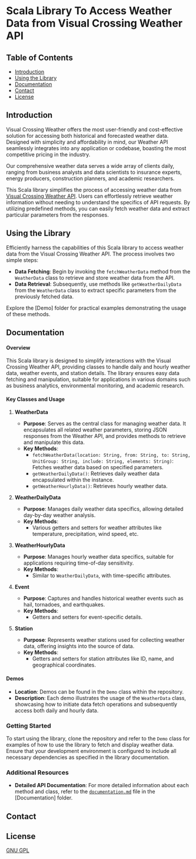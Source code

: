 # Scala Library To Access Weather Data from Visual Crossing Weather API

## Table of Contents
* [Introduction](#introduction)
* [Using the Library](#using-the-library)
* [Documentation](#documentation)
* [Contact](#contact)
* [License](#license)

## Introduction
Visual Crossing Weather offers the most user-friendly and cost-effective solution for accessing both historical and forecasted weather data. Designed with simplicity and affordability in mind, our Weather API seamlessly integrates into any application or codebase, boasting the most competitive pricing in the industry.

Our comprehensive weather data serves a wide array of clients daily, ranging from business analysts and data scientists to insurance experts, energy producers, construction planners, and academic researchers.

This Scala library simplifies the process of accessing weather data from [Visual Crossing Weather API](https://www.visualcrossing.com/weather-api). Users can effortlessly retrieve weather information without needing to understand the specifics of API requests. By utilizing predefined methods, you can easily fetch weather data and extract particular parameters from the responses.

## Using the Library
Efficiently harness the capabilities of this Scala library to access weather data from the Visual Crossing Weather API. The process involves two simple steps:
* **Data Fetching**: Begin by invoking the `fetchWeatherData` method from the `WeatherData` class to retrieve and store weather data from the API.
* **Data Retrieval**: Subsequently, use methods like `getWeatherDailyData` from the `WeatherData` class to extract specific parameters from the previously fetched data.

Explore the [Demo] folder for practical examples demonstrating the usage of these methods.

## Documentation
#### Overview
This Scala library is designed to simplify interactions with the Visual Crossing Weather API, providing classes to handle daily and hourly weather data, weather events, and station details. The library ensures easy data fetching and manipulation, suitable for applications in various domains such as business analytics, environmental monitoring, and academic research.

#### Key Classes and Usage

1. **WeatherData**
   - **Purpose**: Serves as the central class for managing weather data. It encapsulates all related weather parameters, storing JSON responses from the Weather API, and provides methods to retrieve and manipulate this data.
   - **Key Methods**:
     - `fetchWeatherData(location: String, from: String, to: String, UnitGroup: String, include: String, elements: String)`: Fetches weather data based on specified parameters.
     - `getWeatherDailyData()`: Retrieves daily weather data encapsulated within the instance.
     - `getWeatherHourlyData()`: Retrieves hourly weather data.

2. **WeatherDailyData**
   - **Purpose**: Manages daily weather data specifics, allowing detailed day-by-day weather analysis.
   - **Key Methods**:
     - Various getters and setters for weather attributes like temperature, precipitation, wind speed, etc.

3. **WeatherHourlyData**
   - **Purpose**: Manages hourly weather data specifics, suitable for applications requiring time-of-day sensitivity.
   - **Key Methods**:
     - Similar to `WeatherDailyData`, with time-specific attributes.

4. **Event**
   - **Purpose**: Captures and handles historical weather events such as hail, tornadoes, and earthquakes.
   - **Key Methods**:
     - Getters and setters for event-specific details.

5. **Station**
   - **Purpose**: Represents weather stations used for collecting weather data, offering insights into the source of data.
   - **Key Methods**:
     - Getters and setters for station attributes like ID, name, and geographical coordinates.

#### Demos
- **Location**: Demos can be found in the `Demo` class within the repository.
- **Description**: Each demo illustrates the usage of the `WeatherData` class, showcasing how to initiate data fetch operations and subsequently access both daily and hourly data.

### Getting Started
To start using the library, clone the repository and refer to the `Demo` class for examples of how to use the library to fetch and display weather data. Ensure that your development environment is configured to include all necessary dependencies as specified in the library documentation.

### Additional Resources
- **Detailed API Documentation**: For more detailed information about each method and class, refer to the [`documentation.md`](./Documentation/documentation.md) file in the [Documentation] folder.

## Contact


## License
[GNU GPL](LICENSE.txt)
